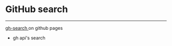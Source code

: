 # GitHub search

---


[ gh-search ](https://extroblade.github.io/gh-search) on github pages

- gh api's search


